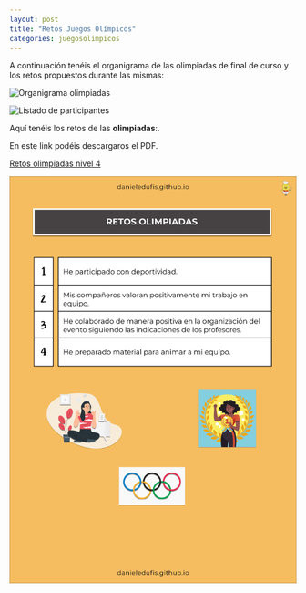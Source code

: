 ```yaml
---
layout: post
title: "Retos Juegos Olímpicos"
categories: juegosolimpicos
---
```


A continuación tenéis el organigrama de las olimpiadas de final de curso y los retos propuestos durante las mismas:

![Organigrama olimpiadas](https://danieledufis.github.io/images_text/ORGANIGRAMA%20Y%20PUNTUACI%C3%93N_page-0001.jpg)

![Listado de participantes](https://danieledufis.github.io/images_text/LISTADO%20DE%20PARTICIPANTES_page-0001.jpg)

Aquí tenéis los retos de las **olimpiadas**:.

En este link podéis descargaros el PDF.

[Retos olimpiadas nivel 4](https://danieledufis.github.io/pdfs/Olimpiadas-retos-4.pdf)

![Retos olimpiadas nivel 4](https://github.com/danieledufis/danieledufis.github.io/blob/master/images_text/Olimpiadas-retos-4_page-0001.jpg)



[Retos olimpiadas nivel 4]:../../pdfs/Olimpiadas-retos-4.pdf
